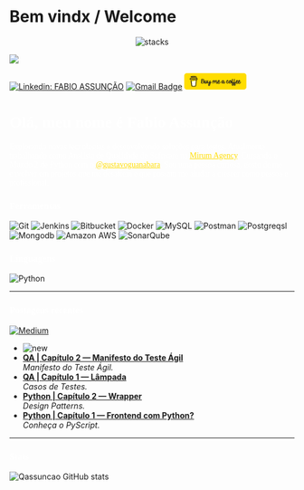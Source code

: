 # Bem vindx / Welcome

<p align='center'>
<img src="https://github.com/qassuncao/hello-world/raw/main/image-readme/banner-qassuncao.gif" alt="stacks"/>
</p>

![](https://komarev.com/ghpvc/?username=qassuncao&color=ffdd00)

[![Linkedin: FABIO ASSUNÇÃO](https://img.shields.io/badge/-Linkedin-ffdd00?style=for-the-badge&logo=Linkedin&logoColor=black&link=https://www.linkedin.com/in/fabio-assunção-qa/)](https://www.linkedin.com/in/fabio-assunção-qa/)
[![Gmail Badge](https://img.shields.io/badge/-Gmail-ffdd00?style=for-the-badge&logo=gmail&logoColor=black&link=mailto:fabiomoraisassuncao@gmail.com)](mailto:fabiomoraisassuncao@gmail.com)
<a href="https://www.buymeacoffee.com/qassuncao" target="_blank"><img src="image-readme/bmc-button.png" alt="Buy me a coffee" height="29" width="110"></a>

<h1 style="color: white; font-family: 'Fira Code Retina',serif">Olá, meu nome é Fabio Assunção</h1>

<p style="color: white; font-family: 'Fira Code Retina'">Explorando novas tecnologias e desenvolvendo soluções para testes. Atualmente trabalhando como Analista de Qualidade de
Software na <a style="color: #ffdd00" href="http://www.mirumagency.com.br">Mirum Agency</a>. Cursando o Mundo 2 de Python com o 
<a style="color: #ffdd00" href="https://github.com/gustavoguanabara">@gustavoguanabara</a>. Sou uma pessoa curiosa, gosto de me envolver em
projetos que me desafiem e que possam me ajudar a crescer como pessoa e profissional.
</p>

<h3><p style="color: white; font-family: 'Fira Code Retina'">Ferramentas</h3>

  ![Git](https://img.shields.io/badge/Git-ffdd00?style=for-the-badge&logo=git&logoColor=black)
  ![Jenkins](https://img.shields.io/badge/Jenkins-ffdd00?style=for-the-badge&logo=jenkins&logoColor=black)
  ![Bitbucket](https://img.shields.io/badge/Bitbucket-ffdd00?style=for-the-badge&logo=bitbucket&logoColor=black)
  ![Docker](https://img.shields.io/badge/Docker-ffdd00?style=for-the-badge&logo=docker&logoColor=black)
  ![MySQL](https://img.shields.io/badge/MySQL-ffdd00?style=for-the-badge&logo=mysql&logoColor=black)
  ![Postman](https://img.shields.io/badge/Postman-ffdd00?style=for-the-badge&logo=postman&logoColor=black)
  ![Postgreqsl](https://img.shields.io/badge/PostgreSQL-ffdd00?style=for-the-badge&logo=postgresql&logoColor=black)
  ![Mongodb](https://img.shields.io/badge/MongoDB-ffdd00?style=for-the-badge&logo=mongodb&logoColor=black)
  ![Amazon AWS](https://img.shields.io/badge/Amazon_AWS-ffdd00?style=for-the-badge&logo=amazon-aws&logoColor=black)
  ![SonarQube](https://img.shields.io/badge/SonarQube-ffdd00?style=for-the-badge&logo=sonarqube&logoColor=black)

<h3><p style="color: white; font-family: 'Fira Code Retina'">Linguagens</h3>

  ![Python](https://img.shields.io/badge/Python-ffdd00?style=for-the-badge&logo=python&logoColor=black)

---


<h3><p style="color: white; font-family: 'Fira Code Retina'">Postagens recentes</h3>

[![Medium](https://img.shields.io/badge/Medium-ffdd00?style=for-the-badge&logo=medium&logoColor=black)](https://medium.com/@fabiomoraisassuncao)

<ul>
  <li><img src="https://emojipedia-us.s3.dualstack.us-west-1.amazonaws.com/thumbs/240/apple/237/fire_1f525.png" width="20" alt="new"/>
  <li><a href="https://medium.com/@fabiomoraisassuncao/manifesto-do-teste-ágil-7784d3178afd"><b>QA | Capítulo 2 — Manifesto do Teste Ágil</b></a><br/><i>Manifesto do Teste Ágil.</i></li>  
  <li><a href="https://medium.com/@fabiomoraisassuncao/qa-capítulo-1-lâmpada-9346ac1d6a4f"><b>QA | Capítulo 1 — Lâmpada</b></a><br/><i>Casos de Testes.</i></li>
  <li><a href="https://medium.com/@fabiomoraisassuncao/wrapper-6097b986de68"><b>Python | Capítulo 2 — Wrapper</b></a><br/><i>Design Patterns.</i></li>
  <li><a href="https://medium.com/@fabiomoraisassuncao/frontend-com-python-1a6ec2b5b9dc"><b>Python | Capítulo 1 — Frontend com Python?</b></a><br/><i>Conheça o PyScript.</i></li>
</ul>

---

<h3><p style="color: white; font-family: 'Fira Code Retina'">Stats</h3>

  ![Qassuncao GitHub stats](https://github-readme-stats.vercel.app/api?username=qassuncao&show_icons=true&theme=great-gatsby)
  
